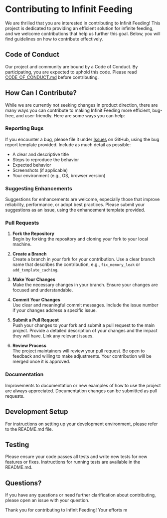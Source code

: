 # Contributing to Infinit Feeding 

We are thrilled that you are interested in contributing to Infinit Feeding! This project is dedicated to providing an efficient solution for infinite feeding, and we welcome contributions that help us further this goal. Below, you will find guidelines on how to contribute effectively.

## Code of Conduct

Our project and community are bound by a Code of Conduct. By participating, you are expected to uphold this code. Please read [CODE_OF_CONDUCT.md](/CODE_OF_CONDUCT.md) before contributing.

## How Can I Contribute?

While we are currently not seeking changes in product direction, there are many ways you can contribute to making Infinit Feeding more efficient, bug-free, and user-friendly. Here are some ways you can help:

### Reporting Bugs

If you encounter a bug, please file it under [Issues](https://github.com/Howard3/infinit-feeding/issues) on GitHub, using the bug report template provided. Include as much detail as possible:
- A clear and descriptive title
- Steps to reproduce the behavior
- Expected behavior
- Screenshots (if applicable)
- Your environment (e.g., OS, browser version)

### Suggesting Enhancements

Suggestions for enhancements are welcome, especially those that improve reliability, performance, or adopt best practices. Please submit your suggestions as an issue, using the enhancement template provided.

### Pull Requests

1. **Fork the Repository**  
   Begin by forking the repository and cloning your fork to your local machine.

2. **Create a Branch**  
   Create a branch in your fork for your contribution. Use a clear branch name that describes the contribution, e.g., `fix_memory_leak` or `add_template_caching`.

3. **Make Your Changes**  
   Make the necessary changes in your branch. Ensure your changes are focused and understandable.

4. **Commit Your Changes**  
   Use clear and meaningful commit messages. Include the issue number if your changes address a specific issue.

5. **Submit a Pull Request**  
   Push your changes to your fork and submit a pull request to the main project. Provide a detailed description of your changes and the impact they will have. Link any relevant issues.

6. **Review Process**  
   The project maintainers will review your pull request. Be open to feedback and willing to make adjustments. Your contribution will be merged once it is approved.

### Documentation

Improvements to documentation or new examples of how to use the project are always appreciated. Documentation changes can be submitted as pull requests.

## Development Setup

For instructions on setting up your development environment, please refer to the README.md file.

## Testing

Please ensure your code passes all tests and write new tests for new features or fixes. Instructions for running tests are available in the README.md.

## Questions?

If you have any questions or need further clarification about contributing, please open an issue with your question.

Thank you for contributing to Infinit Feeding! Your efforts m

